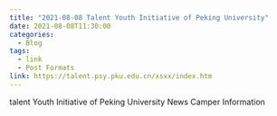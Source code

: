 ```yaml
---
title: "2021-08-08 Talent Youth Initiative of Peking University"
date: 2021-08-08T11:30:00
categories:
  - Blog
tags:
  - link
  - Post Formats
link: https://talent.psy.pku.edu.cn/xsxx/index.htm
---
```

talent Youth Initiative of Peking University News
Camper Information

